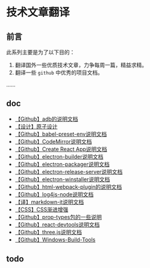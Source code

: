 # 技术文章翻译

## 前言
此系列主要是为了以下目的：
1. 翻译国外一些优质技术文章，力争每周一篇，精益求精。
2. 翻译一些 `github` 中优秀的项目文档。

……
## doc
* [【Github】adb的说明文档](./adb/README.md)
* [【设计】原子设计](./progressiveEnhancement/README.md)
* [【Github】babel-preset-env说明文档](./babel-preset-env/README.md)
* [【Github】CodeMirror说明文档](./codemirror/README.md)
* [【Github】Create React App说明文档](./create-react-app/README.md)
* [【Github】electron-builder说明文档](./electron-builder/README.md)
* [【Github】electron-packager说明文档](./electron-packager/README.md)
* [【Github】electron-release-server说明文档](./electron-release-server/README.md)
* [【Github】electron-winstaller说明文档](./electron-winstaller/README.md)
* [【Github】html-webpack-plugin的说明文档](./html-webpack-plugin/README.md)
* [【Github】log4js-node说明文档](./log4js-node/README.md)
* [【译】markdown-it说明文档](./markdown-id/README.md)
* [【CSS】CSS渐进增强](./progressiveEnhancement/README.md)
* [【Github】prop-types包的一些说明](./prop-types/README.md)
* [【Github】react-devtools说明文档](./react-devtools/README.md)
* [【Github】three.js说明文档](./three.js/README.md)
* [【Github】Windows-Build-Tools](./window-buildtools/README.md)
## todo